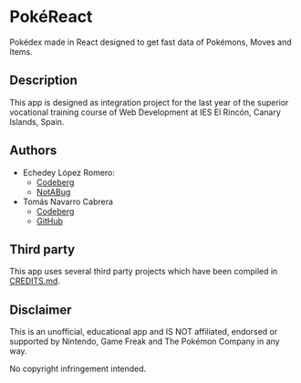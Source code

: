 # PokéReact

Pokédex made in React designed to get fast data of Pokémons, Moves and Items.

## Description

This app is designed as integration project for the last year of the superior vocational training course of Web Development at IES El Rincón, Canary Islands, Spain.

## Authors

* Echedey López Romero: 
    * [Codeberg](https://codeberg.org/EchedeyLR)
    * [NotABug](https://notabug.org/EchedeyLR)
* Tomás Navarro Cabrera
    * [Codeberg](https://codeberg.org/Tomy)
    * [GitHub](https://github.com/THEMRWOLF)

## Third party

This app uses several third party projects which have been compiled in [CREDITS.md](CREDITS.md).

## Disclaimer

This is an unofficial, educational app and IS NOT affiliated, endorsed or supported by Nintendo, Game Freak and The Pokémon Company in any way.

No copyright infringement intended.